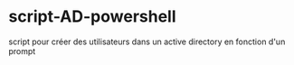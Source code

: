 # script-AD-powershell
script pour créer des utilisateurs dans un active directory en fonction d'un prompt
